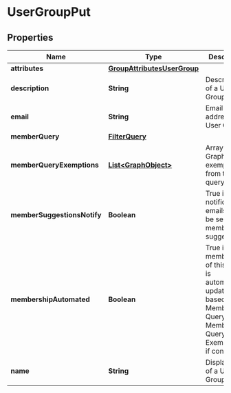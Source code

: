 # UserGroupPut

## Properties
Name | Type | Description | Notes
------------ | ------------- | ------------- | -------------
**attributes** | [**GroupAttributesUserGroup**](GroupAttributesUserGroup.md) |  |  [optional]
**description** | **String** | Description of a User Group |  [optional]
**email** | **String** | Email address of a User Group |  [optional]
**memberQuery** | [**FilterQuery**](FilterQuery.md) |  |  [optional]
**memberQueryExemptions** | [**List&lt;GraphObject&gt;**](GraphObject.md) | Array of GraphObjects exempted from the query |  [optional]
**memberSuggestionsNotify** | **Boolean** | True if notification emails are to be sent for membership suggestions. |  [optional]
**membershipAutomated** | **Boolean** | True if membership of this group is automatically updated based on the Member Query and Member Query Exemptions, if configured |  [optional]
**name** | **String** | Display name of a User Group. | 
